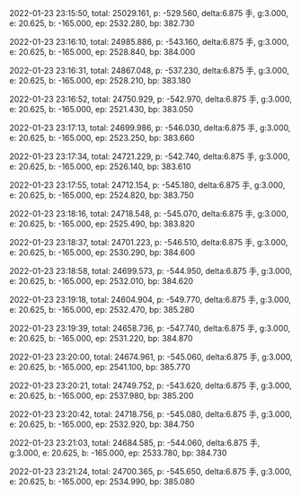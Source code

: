 2022-01-23 23:15:50, total: 25029.161, p: -529.560, delta:6.875 手, g:3.000, e: 20.625, b: -165.000, ep: 2532.280, bp: 382.730

2022-01-23 23:16:10, total: 24985.886, p: -543.160, delta:6.875 手, g:3.000, e: 20.625, b: -165.000, ep: 2528.840, bp: 384.000

2022-01-23 23:16:31, total: 24867.048, p: -537.230, delta:6.875 手, g:3.000, e: 20.625, b: -165.000, ep: 2528.210, bp: 383.180

2022-01-23 23:16:52, total: 24750.929, p: -542.970, delta:6.875 手, g:3.000, e: 20.625, b: -165.000, ep: 2521.430, bp: 383.050

2022-01-23 23:17:13, total: 24699.986, p: -546.030, delta:6.875 手, g:3.000, e: 20.625, b: -165.000, ep: 2523.250, bp: 383.660

2022-01-23 23:17:34, total: 24721.229, p: -542.740, delta:6.875 手, g:3.000, e: 20.625, b: -165.000, ep: 2526.140, bp: 383.610

2022-01-23 23:17:55, total: 24712.154, p: -545.180, delta:6.875 手, g:3.000, e: 20.625, b: -165.000, ep: 2524.820, bp: 383.750

2022-01-23 23:18:16, total: 24718.548, p: -545.070, delta:6.875 手, g:3.000, e: 20.625, b: -165.000, ep: 2525.490, bp: 383.820

2022-01-23 23:18:37, total: 24701.223, p: -546.510, delta:6.875 手, g:3.000, e: 20.625, b: -165.000, ep: 2530.290, bp: 384.600

2022-01-23 23:18:58, total: 24699.573, p: -544.950, delta:6.875 手, g:3.000, e: 20.625, b: -165.000, ep: 2532.010, bp: 384.620

2022-01-23 23:19:18, total: 24604.904, p: -549.770, delta:6.875 手, g:3.000, e: 20.625, b: -165.000, ep: 2532.470, bp: 385.280

2022-01-23 23:19:39, total: 24658.736, p: -547.740, delta:6.875 手, g:3.000, e: 20.625, b: -165.000, ep: 2531.220, bp: 384.870

2022-01-23 23:20:00, total: 24674.961, p: -545.060, delta:6.875 手, g:3.000, e: 20.625, b: -165.000, ep: 2541.100, bp: 385.770

2022-01-23 23:20:21, total: 24749.752, p: -543.620, delta:6.875 手, g:3.000, e: 20.625, b: -165.000, ep: 2537.980, bp: 385.200

2022-01-23 23:20:42, total: 24718.756, p: -545.080, delta:6.875 手, g:3.000, e: 20.625, b: -165.000, ep: 2532.920, bp: 384.750

2022-01-23 23:21:03, total: 24684.585, p: -544.060, delta:6.875 手, g:3.000, e: 20.625, b: -165.000, ep: 2533.780, bp: 384.730

2022-01-23 23:21:24, total: 24700.365, p: -545.650, delta:6.875 手, g:3.000, e: 20.625, b: -165.000, ep: 2534.990, bp: 385.080